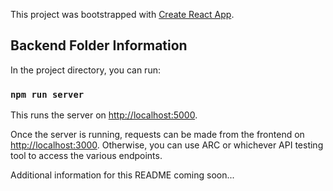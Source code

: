 This project was bootstrapped with [Create React App](https://github.com/facebook/create-react-app).

## Backend Folder Information

In the project directory, you can run:

### `npm run server`

This runs the server on [http://localhost:5000](http://localhost:5000).

Once the server is running, requests can be made from the frontend on [http://localhost:3000](http://localhost:3000).
Otherwise, you can use ARC or whichever API testing tool to access the various endpoints.

Additional information for this README coming soon...
